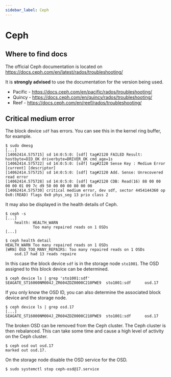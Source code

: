 ```yaml
---
sidebar_label: Ceph
---
```


# Ceph

## Where to find docs

The official Ceph documentation is located on https://docs.ceph.com/en/latest/rados/troubleshooting/

It is **strongly advised** to use the documentation for the version being used.

* Pacific - https://docs.ceph.com/en/pacific/rados/troubleshooting/
* Quincy - https://docs.ceph.com/en/quincy/rados/troubleshooting/
* Reef - https://docs.ceph.com/en/reef/rados/troubleshooting/

## Critical medium error

The block device `sdf` has errors. You can see this in the kernel ring buffer, for example.

```console
$ sudo dmesg
[...]
[14062414.575715] sd 14:0:5:0: [sdf] tag#2120 FAILED Result: hostbyte=DID_OK driverbyte=DRIVER_OK cmd_age=1s
[14062414.575722] sd 14:0:5:0: [sdf] tag#2120 Sense Key : Medium Error [current] [descriptor]
[14062414.575725] sd 14:0:5:0: [sdf] tag#2120 Add. Sense: Unrecovered read error
[14062414.575728] sd 14:0:5:0: [sdf] tag#2120 CDB: Read(16) 88 00 00 00 00 01 09 7c d9 50 00 00 00 80 00 00
[14062414.575730] critical medium error, dev sdf, sector 4454144360 op 0x0:(READ) flags 0x0 phys_seg 13 prio class 2
```

It may also be displayed in the health details of Ceph.

```console
$ ceph -s
[...]
    health: HEALTH_WARN
            Too many repaired reads on 1 OSDs
[...]

$ ceph health detail
HEALTH_WARN Too many repaired reads on 1 OSDs
[WRN] OSD_TOO_MANY_REPAIRS: Too many repaired reads on 1 OSDs
    osd.17 had 13 reads repaire
```

In this case the block device `sdf` is in the storage node `sto1001`. The OSD assigned
to this block device can be determined.

```console
$ ceph device ls | grep 'sto1001:sdf'
SEAGATE_ST16000NM004J_ZR604ZDZ0000C210PWE9  sto1001:sdf      osd.17
```

If you only know the OSD ID, you can also determine the associated block device and the storage node.

```console
$ ceph device ls | grep osd.17
[...]
SEAGATE_ST16000NM004J_ZR604ZDZ0000C210PWE9  sto1001:sdf      osd.17
```

The broken OSD can be removed from the Ceph cluster. The Ceph cluster is then rebalanced.
This can take some time and cause a high level of activity on the Ceph cluster.

```console
$ ceph osd out osd.17
marked out osd.17.
```

On the storage node disable the OSD service for the OSD.

```bash
$ sudo systemctl stop ceph-osd@17.service
```
